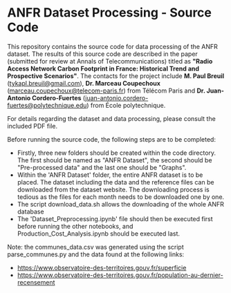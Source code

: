 # ANFR Dataset Processing - Source Code
This repository contains the source code for data processing of the ANFR dataset. The results of this source code are described in the paper (submitted for review at Annals of Telecommunications) titled as **"Radio Access Network Carbon Footprint in France: Historical Trend and Prospective Scenarios"**. The contacts for the project include **M. Paul Breuil** (<tykapl.breuil@gmail.com>), **Dr. Marceau Coupechoux** (<marceau.coupechoux@telecom-paris.fr>) from Télécom Paris and **Dr. Juan-Antonio Cordero-Fuertes** (<juan-antonio.cordero-fuertes@polytechnique.edu>) from École polytechnique.


For details regarding the dataset and data processing, please consult the included PDF file.

Before running the source code, the following steps are to be completed:

* Firstly, three new folders should be created within the code directory. The first should be named as "ANFR Dataset", the second should be "Pre-processed data" and the last one should be "Graphs".
* Within the 'ANFR Dataset' folder, the entire ANFR dataset is to be placed. The dataset including the data and the reference files can be downloaded from the dataset website. The downloading process is tedious as the files for each month needs to be downloaded one by one.
* The script download_data.sh allows the downloading of the whole ANFR database
* The 'Dataset_Preprocessing.ipynb' file should then be executed first before running the other notebooks, and Production_Cost_Analysis.ipynb should be executed last.

Note: the communes_data.csv was generated using the script parse_communes.py and the data found at the following links:
* https://www.observatoire-des-territoires.gouv.fr/superficie
* https://www.observatoire-des-territoires.gouv.fr/population-au-dernier-recensement